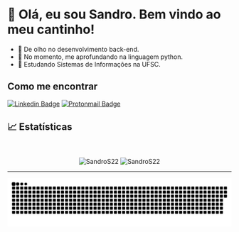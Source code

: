 # 👋 Olá, eu sou Sandro. Bem vindo ao meu cantinho!
- 👀 De olho no desenvolvimento back-end.
- 🌱 No momento, me aprofundando na linguagem python.
- 💞️ Estudando Sistemas de Informações na UFSC.

## Como me encontrar
[![Linkedin Badge](https://img.shields.io/badge/Sandro_Santana_Ribeiro-blue?style=flat-square&logo=linkedin&logoColor=white&link=https://www.linkedin.com/in/sandro-santana-ribeiro-b5a489133/)](https://www.linkedin.com/in/sandro-santana-ribeiro-b5a489133/)
[![Protonmail Badge](https://img.shields.io/badge/osandro@protonmail.com-8B89CC?style=flat-square&logo=protonmail&logoColor=white&link=osandro@protonmail.com)](osandr@protonmail.com)


## 📈 Estatísticas

<br/>
<p align="center">
  <img width="48%" src="https://github-readme-stats.vercel.app/api?username=SandroS22&count_private=true&theme=dark&show_icons=true" alt="SandroS22" />
  <img width="48%" src="https://github-readme-streak-stats.herokuapp.com/?user=SandroS22&hide_border=true&theme=dark&show_icons=true" alt="SandroS22"/>
</p>
<hr />

![GitHub Snake dark](https://github.com/SandroS22/SandroS22/blob/output/github-contribution-grid-snake-dark.svg)

